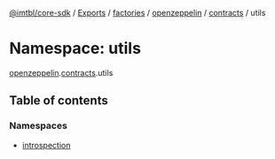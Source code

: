 [@imtbl/core-sdk](../README.md) / [Exports](../modules.md) / [factories](factories.md) / [openzeppelin](factories.openzeppelin.md) / [contracts](factories.openzeppelin.contracts.md) / utils

# Namespace: utils

[openzeppelin](factories.openzeppelin.md).[contracts](factories.openzeppelin.contracts.md).utils

## Table of contents

### Namespaces

- [introspection](factories.openzeppelin.contracts.utils.introspection.md)
